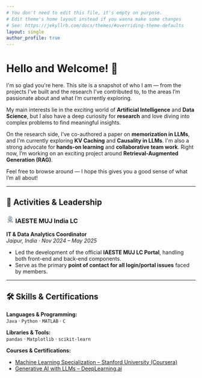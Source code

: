 ```yaml
---
# You don't need to edit this file, it's empty on purpose.
# Edit theme's home layout instead if you wanna make some changes
# See: https://jekyllrb.com/docs/themes/#overriding-theme-defaults
layout: single
author_profile: true
---
```

<h1>Hello and Welcome! 👋</h1>

I'm so glad you're here. This site is a snapshot of who I am — from the projects I’ve built and the research I’ve contributed to, to the areas I’m passionate about and what I’m currently exploring.

My main interests lie in the exciting world of **Artificial Intelligence** and **Data Science**, but I also have a deep curiosity for **research** and love diving into complex problems to find meaningful insights. 

On the research side, I’ve co-authored a paper on **memorization in LLMs**, and I'm currently exploring **KV Caching** and **Causality in LLMs**. I'm also a strong advocate for **hands-on learning** and **collaborative team work**. Right now, I’m working on an exciting project around **Retrieval-Augmented Generation (RAG)**.

Feel free to browse around — I hope this gives you a good sense of what I’m all about!

---

## 🌟 Activities & Leadership

### <img src="/assets/images/iaeste.png" alt="IAESTE MUJ" width="20"/> **IAESTE MUJ India LC**  
**IT & Data Analytics Coordinator**  
*Jaipur, India · Nov 2024 – May 2025*  

- Led the development of the official **IAESTE MUJ LC Portal**, handling both front-end and back-end components.  
- Serve as the primary **point of contact for all login/portal issues** faced by members.  

---

## 🛠️ Skills & Certifications

**Languages & Programming:**  
`Java` · `Python` · `MATLAB` · `C`

**Libraries & Tools:**  
`pandas` · `Matplotlib` · `scikit-learn`

**Courses & Certifications:**  
- [Machine Learning Specialization – Stanford University (Coursera)](https://www.deeplearning.ai/courses/machine-learning-specialization/)  
- [Generative AI with LLMs – DeepLearning.ai](https://www.coursera.org/learn/generative-ai-with-llms)

